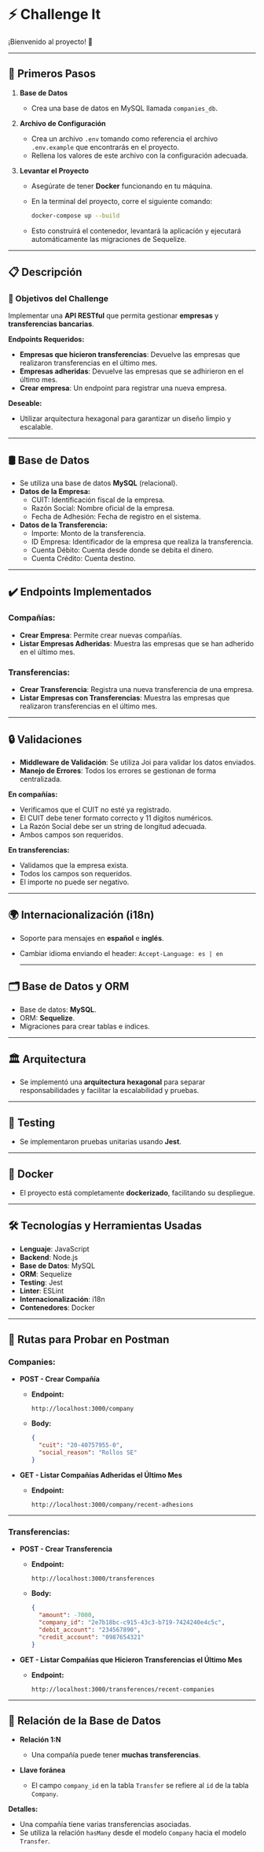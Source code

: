 # ⚡️ Challenge It 

¡Bienvenido al proyecto! 🙌  

---

## 🚀 Primeros Pasos

1. **Base de Datos**

   - Crea una base de datos en MySQL llamada `companies_db`.

2. **Archivo de Configuración**

   - Crea un archivo `.env` tomando como referencia el archivo `.env.example` que encontrarás en el proyecto.
   - Rellena los valores de este archivo con la configuración adecuada.

3. **Levantar el Proyecto**

   - Asegúrate de tener **Docker** funcionando en tu máquina.
   - En la terminal del proyecto, corre el siguiente comando:

     ```bash
     docker-compose up --build
     ```

   - Esto construirá el contenedor, levantará la aplicación y ejecutará automáticamente las migraciones de Sequelize.

---

## 📋 Descripción

### 🎯 Objetivos del Challenge

Implementar una **API RESTful** que permita gestionar **empresas** y **transferencias bancarias**.

**Endpoints Requeridos:**

- **Empresas que hicieron transferencias**: Devuelve las empresas que realizaron transferencias en el último mes.
- **Empresas adheridas**: Devuelve las empresas que se adhirieron en el último mes.
- **Crear empresa**: Un endpoint para registrar una nueva empresa.

**Deseable:**

- Utilizar arquitectura hexagonal para garantizar un diseño limpio y escalable.

---

## 🛢️ Base de Datos

- Se utiliza una base de datos **MySQL** (relacional).
- **Datos de la Empresa:**
  - CUIT: Identificación fiscal de la empresa.
  - Razón Social: Nombre oficial de la empresa.
  - Fecha de Adhesión: Fecha de registro en el sistema.
- **Datos de la Transferencia:**
  - Importe: Monto de la transferencia.
  - ID Empresa: Identificador de la empresa que realiza la transferencia.
  - Cuenta Débito: Cuenta desde donde se debita el dinero.
  - Cuenta Crédito: Cuenta destino.

---

## ✔️ Endpoints Implementados

### Compañías:

- **Crear Empresa**: Permite crear nuevas compañías.
- **Listar Empresas Adheridas**: Muestra las empresas que se han adherido en el último mes.

### Transferencias:

- **Crear Transferencia**: Registra una nueva transferencia de una empresa.
- **Listar Empresas con Transferencias**: Muestra las empresas que realizaron transferencias en el último mes.

---

## 🔒 Validaciones

- **Middleware de Validación**: Se utiliza Joi para validar los datos enviados.
- **Manejo de Errores**: Todos los errores se gestionan de forma centralizada.

**En compañías:**

- Verificamos que el CUIT no esté ya registrado.
- El CUIT debe tener formato correcto y 11 dígitos numéricos.
- La Razón Social debe ser un string de longitud adecuada.
- Ambos campos son requeridos.

**En transferencias:**

- Validamos que la empresa exista.
- Todos los campos son requeridos.
- El importe no puede ser negativo.

---

## 🌍 Internacionalización (i18n)

- Soporte para mensajes en **español** e **inglés**.
- Cambiar idioma enviando el header: `Accept-Language: es | en`

  ---

## 🗂️ Base de Datos y ORM

- Base de datos: **MySQL**.
- ORM: **Sequelize**.
- Migraciones para crear tablas e índices.

---

## 🏛️ Arquitectura

- Se implementó una **arquitectura hexagonal** para separar responsabilidades y facilitar la escalabilidad y pruebas.

---

## 🧪 Testing

- Se implementaron pruebas unitarias usando **Jest**.

---

## 🐳 Docker

- El proyecto está completamente **dockerizado**, facilitando su despliegue.

---

## 🛠️ Tecnologías y Herramientas Usadas

- **Lenguaje**: JavaScript
- **Backend**: Node.js
- **Base de Datos**: MySQL
- **ORM**: Sequelize
- **Testing**: Jest
- **Linter**: ESLint
- **Internacionalización**: i18n
- **Contenedores**: Docker

---
## 📮 Rutas para Probar en Postman

### Companies:

- **POST - Crear Compañía**

  - **Endpoint:**
  
    ```
    http://localhost:3000/company
    ```

  - **Body:**

    ```json
    {
      "cuit": "20-40757955-0",
      "social_reason": "Rollos SE"
    }
    ```

- **GET - Listar Compañías Adheridas el Último Mes**

  - **Endpoint:**
  
    ```
    http://localhost:3000/company/recent-adhesions
    ```

---

### Transferencias:

- **POST - Crear Transferencia**

  - **Endpoint:**
  
    ```
    http://localhost:3000/transferences
    ```

  - **Body:**

    ```json
    {
      "amount": -7000,
      "company_id": "2e7b18bc-c915-43c3-b719-7424240e4c5c",
      "debit_account": "234567890",
      "credit_account": "0987654321"
    }
    ```

- **GET - Listar Compañías que Hicieron Transferencias el Último Mes**

  - **Endpoint:**
  
    ```
    http://localhost:3000/transferences/recent-companies
    ```

---

## 🔗 Relación de la Base de Datos

- **Relación 1:N**

  - Una compañía puede tener **muchas transferencias**.

- **Llave foránea**

  - El campo `company_id` en la tabla `Transfer` se refiere al `id` de la tabla `Company`.

**Detalles:**

- Una compañía tiene varias transferencias asociadas.
- Se utiliza la relación `hasMany` desde el modelo `Company` hacia el modelo `Transfer`.



